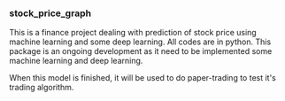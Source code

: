 ### stock_price_graph

This is a finance project dealing with prediction of stock price using machine learning and some deep learning. All codes are in python. This package is an ongoing development as it need to be implemented some machine learning and deep learning.

When this model is finished, it will be used to do paper-trading to test it's trading algorithm.

